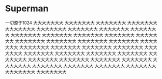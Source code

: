 # Superman
一切源于1024
大大大大大大大
大大大大大大大
大大大大大大大
大大大大大大大
大大大大大大大
大大大大大大大
大大大大大大大
大大大大大大大
大大大大大大大
大大大大大大大
大大大大大大大
大大大大大大大
大大大大大大大
大大大大大大大
大大大大大大大
大大大大大大大
大大大大大大大
大大大大大大大
大大大大大大大
大大大大大大大
大大大大大大大
大大大大大大大
大大大大大大大
大大大大大大大
大大大大大大大
大大大大大大大
大大大大大大大
大大大大大大大
大大大大大大大
大大大大大大大
大大大大大大大
大大大大大大大
大大大大大大大
大大大大大大大
大大大大大大大
大大大大大大大
大大大大大大大
大大大大大大大
大大大大大大大
大大大大大大大
